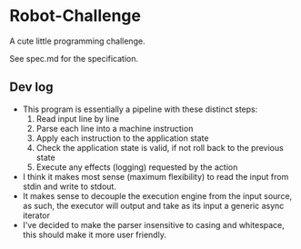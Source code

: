 # Robot-Challenge

A cute little programming challenge.

See spec.md for the specification.

## Dev log

- This program is essentially a pipeline with these distinct steps:
	1. Read input line by line
	2. Parse each line into a machine instruction
	3. Apply each instruction to the application state
	4. Check the application state is valid, if not roll back to the previous state
	5. Execute any effects (logging) requested by the action
- I think it makes most sense (maximum flexibility) to read the input from stdin and write to stdout.
- It makes sense to decouple the execution engine from the input source, as such, the executor will output and take as its input a generic async iterator
- I've decided to make the parser insensitive to casing and whitespace, this should make it more user friendly.